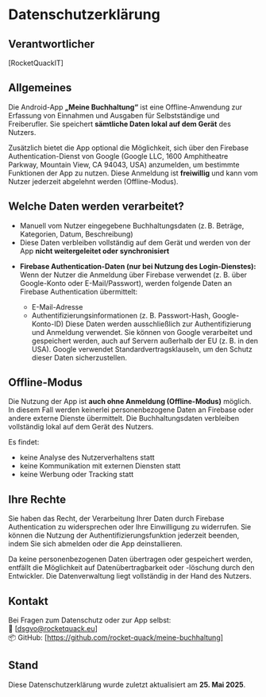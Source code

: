 # Datenschutzerklärung

## Verantwortlicher

[RocketQuackIT]

## Allgemeines

Die Android-App **„Meine Buchhaltung“** ist eine Offline-Anwendung zur Erfassung von Einnahmen und Ausgaben für Selbstständige und Freiberufler. Sie speichert **sämtliche Daten lokal auf dem Gerät** des Nutzers. 

Zusätzlich bietet die App optional die Möglichkeit, sich über den Firebase Authentication-Dienst von Google (Google LLC, 1600 Amphitheatre Parkway, Mountain View, CA 94043, USA) anzumelden, um bestimmte Funktionen der App zu nutzen. Diese Anmeldung ist **freiwillig** und kann vom Nutzer jederzeit abgelehnt werden (Offline-Modus).

## Welche Daten werden verarbeitet?

- Manuell vom Nutzer eingegebene Buchhaltungsdaten (z. B. Beträge, Kategorien, Datum, Beschreibung)
- Diese Daten verbleiben vollständig auf dem Gerät und werden von der App **nicht weitergeleitet oder synchronisiert**

* **Firebase Authentication-Daten (nur bei Nutzung des Login-Dienstes):**
  Wenn der Nutzer die Anmeldung über Firebase verwendet (z. B. über Google-Konto oder E-Mail/Passwort), werden folgende Daten an Firebase Authentication übermittelt:

  * E-Mail-Adresse
  * Authentifizierungsinformationen (z. B. Passwort-Hash, Google-Konto-ID)
    Diese Daten werden ausschließlich zur Authentifizierung und Anmeldung verwendet. Sie können von Google verarbeitet und gespeichert werden, auch auf Servern außerhalb der EU (z. B. in den USA). Google verwendet Standardvertragsklauseln, um den Schutz dieser Daten sicherzustellen.

## Offline-Modus

Die Nutzung der App ist **auch ohne Anmeldung (Offline-Modus)** möglich. In diesem Fall werden keinerlei personenbezogene Daten an Firebase oder andere externe Dienste übermittelt. Die Buchhaltungsdaten verbleiben vollständig lokal auf dem Gerät des Nutzers.

Es findet:
- keine Analyse des Nutzerverhaltens statt
- keine Kommunikation mit externen Diensten statt
- keine Werbung oder Tracking statt

## Ihre Rechte

Sie haben das Recht, der Verarbeitung Ihrer Daten durch Firebase Authentication zu widersprechen oder Ihre Einwilligung zu widerrufen. Sie können die Nutzung der Authentifizierungsfunktion jederzeit beenden, indem Sie sich abmelden oder die App deinstallieren.

Da keine personenbezogenen Daten übertragen oder gespeichert werden, entfällt die Möglichkeit auf Datenübertragbarkeit oder -löschung durch den Entwickler. Die Datenverwaltung liegt vollständig in der Hand des Nutzers.

## Kontakt

Bei Fragen zum Datenschutz oder zur App selbst:  
📧 [dsgvo@rocketquack.eu]  
📦 GitHub: [https://github.com/rocket-quack/meine-buchhaltung]

## Stand

Diese Datenschutzerklärung wurde zuletzt aktualisiert am **25. Mai 2025**.